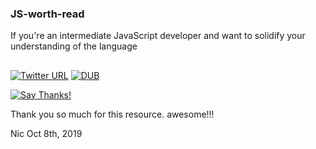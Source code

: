 ### JS-worth-read

If you're an intermediate JavaScript developer and want to solidify your understanding of the language

##

[![Twitter URL](https://img.shields.io/twitter/url/http/shields.io.svg?style=social)](https://twitter.com/r46956)
[![DUB](https://img.shields.io/dub/l/vibe-d.svg?style=flat)](#)

[![Say Thanks!](https://img.shields.io/badge/Say%20Thanks-!-1EAEDB.svg)](https://saythanks.io/to/divyanshu-rawat)

Thank you so much for this resource. awesome!!!

Nic Oct 8th, 2019
